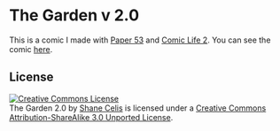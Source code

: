 # The Garden v 2.0

This is a comic I made with [Paper
53](http://www.fiftythree.com/paper) and [Comic Life
2](http://plasq.com/press/media/Comic_Life_2).  You can see the comic
[here](http://shanecelis.github.io/2013/06/15/the-garden/).

## License

<a rel="license" href="http://creativecommons.org/licenses/by-sa/3.0/deed.en_US"><img alt="Creative Commons License" style="border-width:0" src="http://i.creativecommons.org/l/by-sa/3.0/88x31.png" /></a><br /><span xmlns:dct="http://purl.org/dc/terms/" href="http://purl.org/dc/dcmitype/StillImage" property="dct:title" rel="dct:type">The Garden 2.0</span> by <a xmlns:cc="http://creativecommons.org/ns#" href="https://github.com/shanecelis/the-garden-v2.0" property="cc:attributionName" rel="cc:attributionURL">Shane Celis</a> is licensed under a <a rel="license" href="http://creativecommons.org/licenses/by-sa/3.0/deed.en_US">Creative Commons Attribution-ShareAlike 3.0 Unported License</a>.
